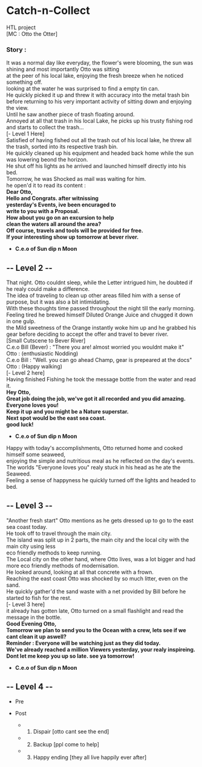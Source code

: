 # Catch-n-Collect
HTL project <br>
[MC : Otto the Otter] <br>
### Story :
It was a normal day like everyday, the flower's were blooming, the sun was shining and most importantly Otto was sitting <br>
at the peer of his local lake, enjoying the fresh breeze when he noticed something off. <br>
looking at the water he was surprised to find a empty tin can. <br>
He quickly picked it up and threw it with accuracy into the metal trash bin before returning to his very important activity of sitting down and enjoying the view. <br>
Until he saw another piece of trash floating around. <br>
Annoyed at all that trash in his local Lake, he picks up his trusty fishing rod and starts to collect the trash... <br>
[- Level 1 Here] <br>
Satisfied of having fished out all the trash out of his local lake, he threw all the trash, sorted into its respective trash bin. <br>
He quickly cleaned up his equipment and headed back home while the sun was lowering beond the horizon. <br>
He shut off his lights as he arrived and launched himself directly into his bed. <br>
Tomorrow, he was Shocked as mail was waiting for him. <br>
he open'd it to read its content : <br>
<b>
Dear Otto, <br>
Hello and Congrats. after witnissing <br>
yesterday's Events, ive been encuraged to <br>
write to you with a Proposal. <br>
How about you go on an excursion to help <br>
clean the waters all around the area? <br> 
Off course, travels and tools will be provided for free. <br>
If your interesting show up tomorrow at bever river. <br>
   - C.e.o of Sun dip n Moon <br>
</b>

## -- Level 2 -- <br>

That night. Otto couldnt sleep, while the Letter intrigued him, he doubted if he realy could make a difference. <br>
The idea of traveling to clean up other areas filled him with a sense of purpose, but it was also a bit intimidating. <br>
With these thoughts time passed throughout the night till the early morning. <br>
Feeling tired he brewed himself Diluted Orange Juice and chugged it down in one gulp. <br>
the Mild sweetness of the Orange instantly woke him up and he grabbed his gear before deciding to accept the offer and travel to bever river. <br>
[Small Cutscene to Bever River] <br>
C.e.o Bill (Bever) : "There you are! almost worried you wouldnt make it" <br>
Otto : (enthusiastic Nodding) <br>
C.e.o Bill : "Well. you can go ahead Champ, gear is prepeared at the docs" <br>
Otto : (Happy walking) <br>
[- Level 2 here] <br>
Having finished Fishing he took the message bottle from the water and read it. <br>
<b>
Hey Otto, <br>
Great job doing the job, we've got it all recorded and you did amazing. <br>
Everyone loves you! <br>
Keep it up and you might be a Nature superstar. <br>
Next spot would be the east sea coast. <br>
good luck! <br>
   - C.e.o of Sun dip n Moon <br>
</b>
Happy with today's accomplishments, Otto returned home and cooked himself some seaweed, <br>
enjoying the simple and nutritious meal as he reflected on the day's events. <br>
The worlds "Everyone loves you" realy stuck in his head as he ate the Seaweed. <br>
Feeling a sense of happyness he quickly turned off the lights and headed to bed. <br>

## -- Level 3 -- <br>
"Another fresh start" Otto mentions as he gets dressed up to go to the east sea coast today. <br>
He took off to travel through the main city. <br>
The island was split up in 2 parts, the main city and the local city with the main city using less <br>
eco friendly methods to keep running. <br>
The Local city on the other hand, where Otto lives, was a lot bigger and had more eco friendly methods of modernisation. <br>
He looked around, looking at all that concrete with a frown. <br>
Reaching the east coast Otto was shocked by so much litter, even on the sand. <br>
He quickly gather'd the sand waste with a net provided by Bill before he started to fish for the rest. <br>
[- Level 3 here] <br>
it already has gotten late, Otto turned on a small flashlight and read the message in the bottle. <br>
<b>
Good Evening Otto, <br>
Tomorrow we plan to send you to the Ocean with a crew, lets see if we cant clean it up aswell? <br>
Reminder : Everyone will be watching just as they did today. <br>
We've already reached a million Viewers yesterday, your realy inspireing. <br>
Dont let me keep you up so late. see ya tomorrow! <br>
   - C.e.o of Sun dip n Moon <br>
</b>



## -- Level 4 -- <br>
   - Pre <br>

   - Post <br>
      - 1. Dispair      [otto cant see the end]
      - 2. Backup       [ppl come to help]
      - 3. Happy ending [they all live happily ever after]
